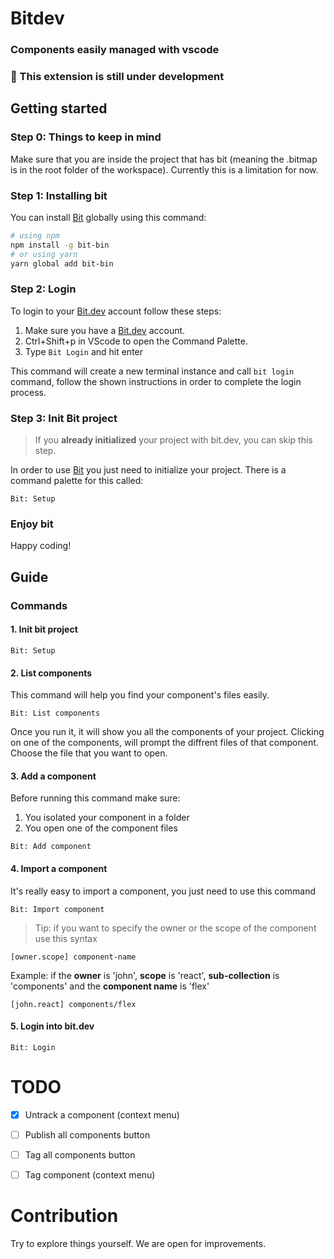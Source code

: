 # Bitdev
### Components easily managed with vscode

### :construction: This extension is still under development

## Getting started
### Step 0: Things to keep in mind
Make sure that you are inside the project that has bit (meaning the .bitmap is in the root folder of the workspace). Currently this is a limitation for now.

### Step 1: Installing bit
You can install [Bit](https://github.com/teambit/bit) globally using this command:
```bash
# using npm
npm install -g bit-bin
# or using yarn
yarn global add bit-bin
```

### Step 2: Login
To login to your [Bit.dev](http://bit.dev/) account follow these steps:
1. Make sure you have a [Bit.dev](http://bit.dev/) account.
2. Ctrl+Shift+p in VScode to open the Command Palette.
3. Type `Bit Login` and hit enter

This command will create a new terminal instance and call `bit login` command, follow the shown instructions in order to complete the login process.

### Step 3: Init Bit project
> If you **already initialized** your project with bit.dev, you can skip this step.

In order to use [Bit](http://bit.dev/) you just need to initialize your project. There is a command palette for this called:
```
Bit: Setup
```

### Enjoy bit
Happy coding!

## Guide
### Commands
#### 1. Init bit project
```
Bit: Setup
```
#### 2. List components

This command will help you find your component's files easily.
```
Bit: List components
```
Once you run it, it will show you all the components of your project. Clicking on one of the components, will prompt the diffrent files of that component. Choose the file that you want to open.

#### 3. Add a component

Before running this command make sure:
1. You isolated your component in a folder
2. You open one of the component files

```
Bit: Add component
```

#### 4. Import a component

It's really easy to import a component, you just need to use this command

```
Bit: Import component
```

> Tip: if you want to specify the owner or the scope of the component use this syntax
```
[owner.scope] component-name
```

Example: if the **owner** is 'john', **scope** is 'react', **sub-collection** is 'components' and the **component name** is 'flex'

```
[john.react] components/flex
```

#### 5. Login into bit.dev
```
Bit: Login
```

# TODO
- [x] Untrack a component (context menu)
- [ ] Publish all components button
- [ ] Tag all components button
- [ ] Tag component (context menu)



# Contribution
Try to explore things yourself. We are open for improvements.
